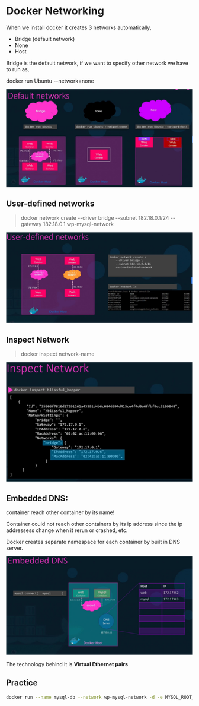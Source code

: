 # Docker Networking

When we install docker it creates 3 networks automatically,

* Bridge (default network)
* None
* Host

Bridge is the default network, if we want to specify other network we have to run as,

docker run Ubuntu --network=none

![docker-network](../images/docker-network-1.jpg "docker-network")

## User-defined networks

 > docker network create --driver bridge --subnet 182.18.0.1/24 --gateway 182.18.0.1 wp-mysql-network  

![docker-network](../images/docker-network-2.jpg "docker-network")

## Inspect Network

> docker inspect network-name

![docker-network](../images/docker-network-3.jpg "docker-network")

## Embedded DNS:

container reach other container by its name!

Container could not reach other containers by its ip address since the ip addressess change when it rerun or crashed, etc.  

Docker creates separate namespace for each container by built in DNS server.

![docker-network](../images/docker-network-4.jpg "docker-network")

The technology behind it is **Virtual Ethernet pairs**

## Practice

```bash
docker run --name mysql-db --network wp-mysql-network -d -e MYSQL_ROOT_PASSWORD=db_pass123 mysql:5.6
```
